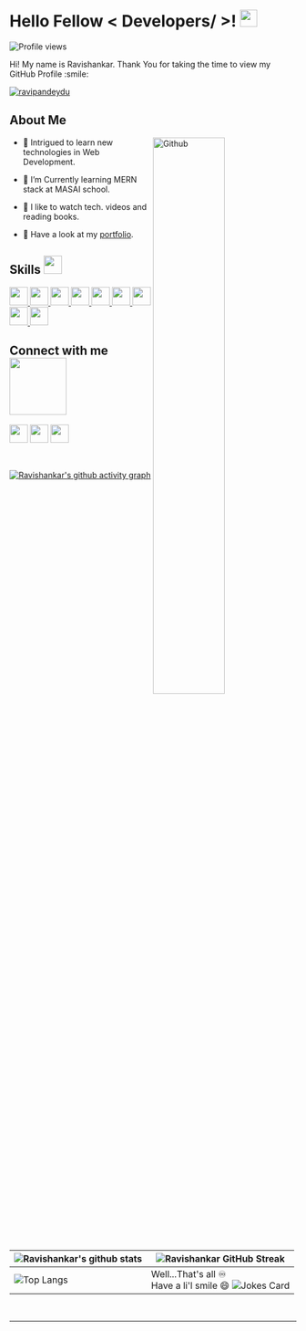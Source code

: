 <h1> Hello Fellow < Developers/ >! <img src = "https://raw.githubusercontent.com/MartinHeinz/MartinHeinz/master/wave.gif" width = 30px> </h1>
<p align='center'>
</p>


![Profile views](https://visitor-badge.glitch.me/badge?page_id=ravipandeydu.ravipandeydu)

<div size='20px'> Hi! My name is Ravishankar. Thank You for taking the time to view my GitHub Profile :smile: 
</div>

<p align="left"> <a href="https://github.com/ryo-ma/github-profile-trophy"><img src="https://github-profile-trophy.vercel.app/?username=ravipandeydu" alt="ravipandeydu" /></a> </p>

<h2> About Me </h2>

<img width="50%" align="right" alt="Github" src="https://media0.giphy.com/media/KDDpcKigbfFpnejZs6/giphy.gif?cid=ecf05e47oy6f4zjs8g1qoiystc56cu7r9tb8a1fe76e05oty&rid=giphy.gif" />


- 🔭 Intrigued to learn new technologies in Web Development.

- 🌱 I’m Currently learning MERN stack at MASAI school.

- 💞️ I like to watch tech. videos and reading books.

- 💬 Have a look at my [portfolio](https://ravipandeydu.github.io/).

<h2> Skills <img src = "https://media2.giphy.com/media/QssGEmpkyEOhBCb7e1/giphy.gif?cid=ecf05e47a0n3gi1bfqntqmob8g9aid1oyj2wr3ds3mg700bl&rid=giphy.gif" width = 32px> </h2>
  <a href= https://github.com/ravipandeydu?tab=repositories> <img width ='32px' src ='https://raw.githubusercontent.com/rahulbanerjee26/githubAboutMeGenerator/main/icons/mongodb.svg'> </a>
   <a href= https://github.com/ravipandeydu?tab=repositories> <img width ='32px' src ='https://raw.githubusercontent.com/rahulbanerjee26/githubAboutMeGenerator/main/icons/express.svg'> </a>
<a href= https://github.com/ravipandeydu?tab=repositories> <img width ='32px' src ='https://raw.githubusercontent.com/rahulbanerjee26/githubAboutMeGenerator/main/icons/reactjs.svg'> </a>
   <a href= https://github.com/ravipandeydu?tab=repositories> <img width ='32px' src ='https://raw.githubusercontent.com/rahulbanerjee26/githubAboutMeGenerator/main/icons/nodejs.svg'> </a>
  <a href= https://github.com/ravipandeydu?tab=repositories> <img width ='32px' src ='https://raw.githubusercontent.com/rahulbanerjee26/githubAboutMeGenerator/main/icons/redux.svg'> </a>
  <a href= https://github.com/ravipandeydu?tab=repositories> <img width ='32px' src ='https://raw.githubusercontent.com/rahulbanerjee26/githubAboutMeGenerator/main/icons/typescript.svg'> </a>
<a href= https://github.com/ravipandeydu?tab=repositories> <img width ='32px' src ='https://raw.githubusercontent.com/rahulbanerjee26/githubAboutMeGenerator/main/icons/javascript.svg'> </a>
<a href= https://github.com/ravipandeydu?tab=repositories> <img width ='32px' src ='https://raw.githubusercontent.com/rahulbanerjee26/githubAboutMeGenerator/main/icons/css.svg'> </a>
<a href= https://github.com/ravipandeydu?tab=repositories> <img width ='32px' src ='https://raw.githubusercontent.com/rahulbanerjee26/githubAboutMeGenerator/main/icons/html.svg'> </a>


<h2> Connect with me <img src='https://raw.githubusercontent.com/ShahriarShafin/ShahriarShafin/main/Assets/handshake.gif' width="100px"> </h2>
<a href = 'https://www.linkedin.com/in/ravipandeydu/'> <img width = '32px' align= 'center' src="https://raw.githubusercontent.com/rahulbanerjee26/githubAboutMeGenerator/main/icons/linked-in-alt.svg"/></a> 
<a href = 'https://ravipandeydu.github.io/'> <img width = '32px' align= 'center' src="https://raw.githubusercontent.com/rahulbanerjee26/githubAboutMeGenerator/main/icons/portfolio.png"/></a> 
<a href = 'https://www.github.com/ravipandeydu'> <img width = '32px' align= 'center' src="https://raw.githubusercontent.com/rahulbanerjee26/githubAboutMeGenerator/main/icons/github.svg"/></a>
  
<br>
<br>
  <br>
  
[![Ravishankar's github activity graph](https://activity-graph.herokuapp.com/graph?username=ravipandeydu&theme=dracula)](https://github.com/ashutosh00710/github-readme-activity-graph)

| ![Ravishankar's github stats](https://github-readme-stats.vercel.app/api?username=ravipandeydu&show_icons=true&theme=tokyonight) | ![Ravishankar GitHub Streak](https://github-readme-streak-stats.herokuapp.com/?user=ravipandeydu&theme=tokyonight) |
| --- | --- |
| ![Top Langs](https://github-readme-stats.vercel.app/api/top-langs/?username=ravipandeydu&theme=tokyonight) | Well...That's all ♾️ <br> Have a li'l smile 😄 ![Jokes Card](https://readme-jokes.vercel.app/api?theme=tokyonight)|




<br>


-----
